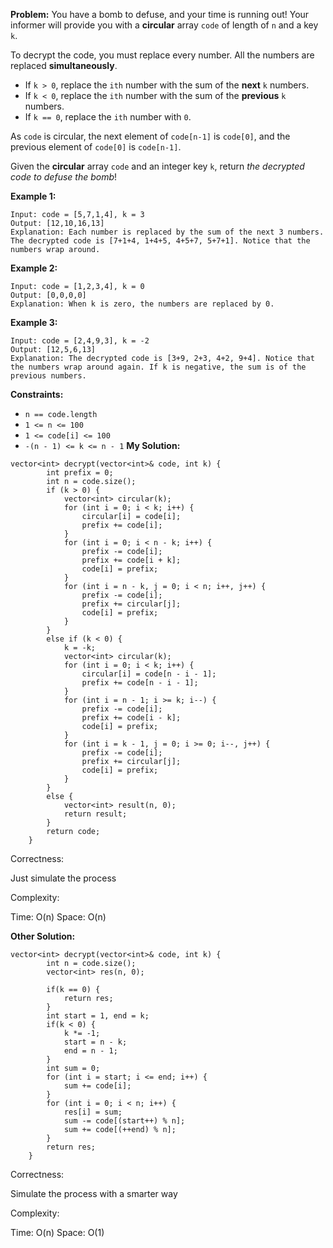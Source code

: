 **Problem:**
You have a bomb to defuse, and your time is running out! Your informer will provide you with a **circular** array `code` of length of `n` and a key `k`.

To decrypt the code, you must replace every number. All the numbers are replaced **simultaneously**.

- If `k > 0`, replace the `ith` number with the sum of the **next** `k` numbers.
- If `k < 0`, replace the `ith` number with the sum of the **previous** `k` numbers.
- If `k == 0`, replace the `ith` number with `0`.

As `code` is circular, the next element of `code[n-1]` is `code[0]`, and the previous element of `code[0]` is `code[n-1]`.

Given the **circular** array `code` and an integer key `k`, return *the decrypted code to defuse the bomb*!

 

**Example 1:**

```
Input: code = [5,7,1,4], k = 3
Output: [12,10,16,13]
Explanation: Each number is replaced by the sum of the next 3 numbers. The decrypted code is [7+1+4, 1+4+5, 4+5+7, 5+7+1]. Notice that the numbers wrap around.
```

**Example 2:**

```
Input: code = [1,2,3,4], k = 0
Output: [0,0,0,0]
Explanation: When k is zero, the numbers are replaced by 0. 
```

**Example 3:**

```
Input: code = [2,4,9,3], k = -2
Output: [12,5,6,13]
Explanation: The decrypted code is [3+9, 2+3, 4+2, 9+4]. Notice that the numbers wrap around again. If k is negative, the sum is of the previous numbers.
```

 

**Constraints:**

- `n == code.length`
- `1 <= n <= 100`
- `1 <= code[i] <= 100`
- `-(n - 1) <= k <= n - 1`
**My Solution:**
```
vector<int> decrypt(vector<int>& code, int k) {
        int prefix = 0;
        int n = code.size();
        if (k > 0) {
            vector<int> circular(k);
            for (int i = 0; i < k; i++) {
                circular[i] = code[i];
                prefix += code[i];
            }
            for (int i = 0; i < n - k; i++) {
                prefix -= code[i];
                prefix += code[i + k];
                code[i] = prefix;
            }
            for (int i = n - k, j = 0; i < n; i++, j++) {
                prefix -= code[i];
                prefix += circular[j];
                code[i] = prefix;
            }
        }
        else if (k < 0) {
            k = -k;
            vector<int> circular(k);
            for (int i = 0; i < k; i++) {
                circular[i] = code[n - i - 1];
                prefix += code[n - i - 1];
            }
            for (int i = n - 1; i >= k; i--) {
                prefix -= code[i];
                prefix += code[i - k];
                code[i] = prefix;
            }
            for (int i = k - 1, j = 0; i >= 0; i--, j++) {
                prefix -= code[i];
                prefix += circular[j];
                code[i] = prefix;
            }
        }
        else {
            vector<int> result(n, 0);
            return result;
        }
        return code;
    }
```
Correctness:

Just simulate the process

Complexity:

Time: O(n)
Space: O(n)

**Other Solution:**
```
vector<int> decrypt(vector<int>& code, int k) {
        int n = code.size();
        vector<int> res(n, 0);
        
        if(k == 0) {
            return res;
        }
        int start = 1, end = k;
        if(k < 0) {
            k *= -1;
            start = n - k;
            end = n - 1;
        }
        int sum = 0;
        for (int i = start; i <= end; i++) {
            sum += code[i];
        }
        for (int i = 0; i < n; i++) {
            res[i] = sum;
            sum -= code[(start++) % n];
            sum += code[(++end) % n];
        }
        return res;
    }
```
Correctness:

Simulate the process with a smarter way

Complexity:

Time: O(n)
Space: O(1)